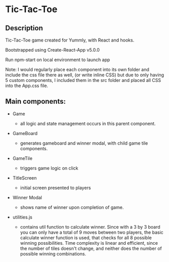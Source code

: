 # Tic-Tac-Toe

## Description

Tic-Tac-Toe game created for Yummly, with React and hooks.

Bootstrapped using Create-React-App v5.0.0

Run npm-start on local environment to launch app

Note: I would regularly place each component into its own folder and include the css file there as well, (or write inline CSS)
but due to only having 5 custom components, I included them in the src folder and placed all CSS into the App.css file.

## Main components:

- Game

  - all logic and state management occurs in this parent component.

- GameBoard

  - generates gameboard and winner modal, with child game tile components.

- GameTile

  - triggers game logic on click

- TitleScreen

  - initial screen presented to players

- Winner Modal

  - shows name of winner upon completion of game.

- utilities.js
  - contains util function to calculate winner. Since with a 3 by 3 board you can
    only have a total of 9 moves between two players, the basic calculate winner
    function is used, that checks for all 8 possible winning possibilities. Time
    complexity is linear and efficient, since the number of tiles doesn't change,
    and neither does the number of possible winning combinations.
